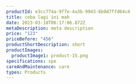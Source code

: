 ```yaml
---
productId: e3cc774a-9f7e-4a3b-9943-6b0d7ffd64c4
title: coba lagi ini mah
date: 2023-03-18T06:17:06.872Z
metaDescription: meta description
price: "123"
priceBefore: "456"
productShortDescription: short
productImages:
  productImage1: product-15.png
specifications: spe
careAndMaintenance: care
types: Products
---
```

